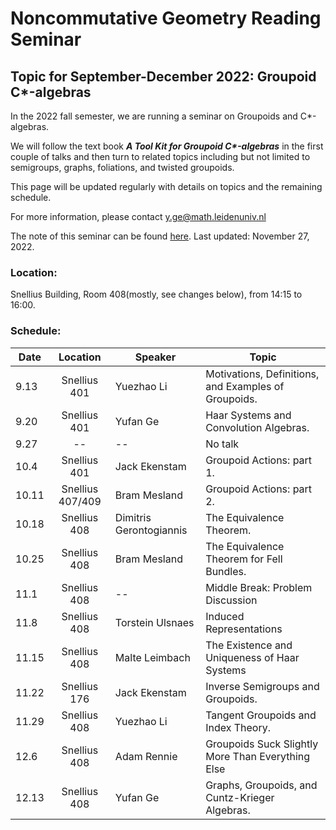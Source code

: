 # Noncommutative Geometry Reading Seminar
## Topic for September-December 2022: Groupoid C*-algebras

In the 2022 fall semester, we are running a seminar on Groupoids and C*-algebras. 

We will follow the text book ___A Tool Kit for Groupoid C*-algebras___ in the first couple of talks and then turn to related topics including but not limited to semigroups, graphs, foliations, and twisted groupoids. 

This page will be updated regularly with details on topics and the remaining schedule.

<!-- You can use the [editor on GitHub](https://github.com/Sherlock3711/Groupoid-C--algebras/edit/gh-pages/index.md) to maintain and preview the content for your website in Markdown files. -->

<!-- Whenever you commit to this repository, GitHub Pages will run [Jekyll](https://jekyllrb.com/) to rebuild the pages in your site, from the content in your Markdown files. -->

For more information, please contact y.ge@math.leidenuniv.nl

The note of this seminar can be found [here](./notes/groupoid_note.pdf). Last updated: November 27, 2022.

### Location:
Snellius Building, Room 408(mostly, see changes below), from 14:15 to 16:00.

### Schedule:

|  Date   | Location | Speaker  |  Topic |
|  ---  | :----------:  | ----  | -------- |
| 9.13  | Snellius 401| Yuezhao Li | Motivations, Definitions, and Examples of Groupoids. |
| 9.20  | Snellius 401| Yufan Ge |  Haar Systems and Convolution Algebras. |
| 9.27  | -- | -- | No talk |
| 10.4  | Snellius 401| Jack Ekenstam | Groupoid Actions: part 1. |
| 10.11 | Snellius 407/409| Bram Mesland | Groupoid Actions: part 2. |
| 10.18 | Snellius 408| Dimitris Gerontogiannis | The Equivalence Theorem.  |
| 10.25 | Snellius 408| Bram Mesland | The Equivalence Theorem for Fell Bundles. |
| 11.1 | Snellius 408| -- | Middle Break: Problem Discussion |
| 11.8 | Snellius 408| Torstein Ulsnaes | Induced Representations |
| 11.15 | Snellius 408| Malte Leimbach | The Existence and Uniqueness of Haar Systems |
| 11.22 | Snellius 176| Jack Ekenstam | Inverse Semigroups and Groupoids. |
| 11.29 | Snellius 408| Yuezhao Li | Tangent Groupoids and Index Theory. |
| 12.6 | Snellius 408| Adam Rennie | Groupoids Suck Slightly More Than Everything Else |
| 12.13 | Snellius 408| Yufan Ge | Graphs, Groupoids, and Cuntz-Krieger Algebras. |

